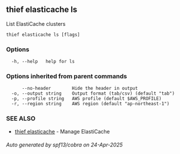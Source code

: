 ## thief elasticache ls

List ElastiCache clusters

```
thief elasticache ls [flags]
```

### Options

```
  -h, --help   help for ls
```

### Options inherited from parent commands

```
      --no-header        Hide the header in output
  -o, --output string    Output format (tab/csv) (default "tab")
  -p, --profile string   AWS profile (default $AWS_PROFILE)
  -r, --region string    AWS region (default "ap-northeast-1")
```

### SEE ALSO

* [thief elasticache](thief_elasticache.md)	 - Manage ElastiCache

###### Auto generated by spf13/cobra on 24-Apr-2025
